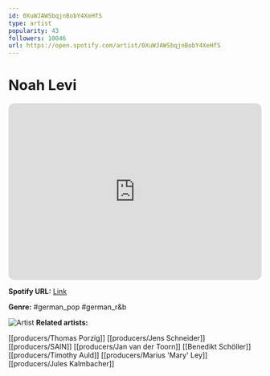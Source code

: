 ```yaml
---
id: 0XuWJAWSbqjnBobY4XeHfS
type: artist
popularity: 43
followers: 10046
url: https://open.spotify.com/artist/0XuWJAWSbqjnBobY4XeHfS
---
```

# Noah Levi

<iframe style="border-radius:12px" src="https://open.spotify.com/embed/artist/0XuWJAWSbqjnBobY4XeHfS" width="100%" height="352" frameBorder="0" allowfullscreen="" allow="autoplay; clipboard-write; encrypted-media; fullscreen; picture-in-picture" loading="lazy"></iframe>

**Spotify URL:** [Link](https://open.spotify.com/artist/0XuWJAWSbqjnBobY4XeHfS)

**Genre:**  #german_pop #german_r&b

![Artist](https://i.scdn.co/image/ab6761610000e5eb2845dcd8927b8c6bb2798997)
**Related artists:**

[[producers/Thomas Porzig]]
[[producers/Jens Schneider]]
[[producers/SAIN]]
[[producers/Jan van der Toorn]]
[[Benedikt Schöller]]
[[producers/Timothy Auld]]
[[producers/Marius 'Mary' Ley]]
[[producers/Jules Kalmbacher]]
